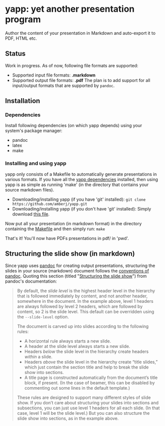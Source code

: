 # yapp: yet another presentation program

Author the content of your presentation in Markdown and auto-export it to PDF, HTML etc.

## Status
Work in progress. As of now, following file formats are supported:
* Supported input file formats: **.markdown**
* Supported output file formats: **.pdf**
The plan is to add support for all input/output formats that are
supported by ```pandoc```.

## Installation
### Dependencies
Install following dependencies (on which yapp depends) using your
system's package manager:
* pandoc
* latex
* make

### Installing and using yapp
yapp only consists of a Makefile to automatically generate presentations 
in various formats. If you have all the 
[yapp dependencies](https://github.com/amberj/yapp#dependencies) 
installed, then using yapp is as simple as running 'make' (in the 
directory that contains your source markdown files).
* Downloading/installing yapp (if you have 'git' installed):
```git clone https://github.com/amberj/yapp.git```
* Downloading/installing yapp (if you don't have 'git' installed):
Simply download
[this file](https://raw.github.com/amberj/yapp/master/Makefile).

Now put all your presentation (in markdown format) in the directory 
containing the 
[Makefile](https://raw.github.com/amberj/yapp/master/Makefile) and then 
simply run: ```make```

That's it! You'll now have PDFs presentations in pdf/ in 'pwd'.

## Structuring the slide show (in markdown)
Since yapp uses [pandoc](http://johnmacfarlane.net/pandoc/) for creating
output presentations, structuring the slides in your source (markdown) 
document follows the 
[conventions of pandoc](http://johnmacfarlane.net/pandoc/README.html#structuring-the-slide-show).
Quoting this section (titled 
"[Structuring the slide show](http://johnmacfarlane.net/pandoc/README.html#structuring-the-slide-show)")
from pandoc's documentation:
> By default, the *slide level* is the highest header level in the hierarchy that is followed immediately by content, and not another header, somewhere in the document. In the example above, level 1 headers are always followed by level 2 headers, which are followed by content, so 2 is the slide level. This default can be overridden using the ```--slide-level``` option.
> 
> The document is carved up into slides according to the following rules:
> * A horizontal rule always starts a new slide.
> * A header at the slide level always starts a new slide.
> * Headers *below* the slide level in the hierarchy create headers *within* a slide.
> * Headers *above* the slide level in the hierarchy create “title slides,” which just contain the section title and help to break the slide show into sections.
> * A title page is constructed automatically from the document’s title block, if present. (In the case of beamer, this can be disabled by commenting out some lines in the default template.)
> 
> These rules are designed to support many different styles of slide show. If you don’t care about structuring your slides into sections and subsections, you can just use level 1 headers for all each slide. (In that case, level 1 will be the slide level.) But you can also structure the slide show into sections, as in the example above.

